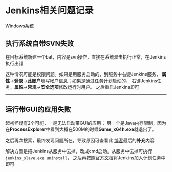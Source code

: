 # Jenkins相关问题记录

Windows系统

## 执行系统自带SVN失败

在目标系统新建一个bat，内容是svn操作，直接在系统双击执行正常，在Jenkins执行出错

这种情况可能是权限问题。如果是用服务启动的，到服务中右键Jenkins服务，
**属性**->**登录**->**此账户**填写帐户信息；如果是通过任务计划启动的，
右键Jenkins任务，**属性**->**常规**->**安全选项**修改运行时用户。
之后重启Jenkins即可

---

## 运行带GUI的应用失败

起初怀疑有2个可能，一是无法启动带GUI的应用；
另一个是Java内存限制，因为在**ProcessExplorer**中看到大概在500M的时候**Game_x64h.exe**就退出了。

之后再次搜索，最终发现问题所在，导致原因可查看此
[博客](https://blog.csdn.net/anlegor/article/details/24329237)最后的**补充**内容

解决方案是把Jenkins从服务中去掉，改成cmd启动。从服务中去掉可执行`jenkins_slave.exe uninstall`，
之后再按照[官方文档](https://wiki.jenkins.io/display/JENKINS/Launch+Java+Web+Start+slave+agent+via+Windows+Scheduler)将Jenkins加入计划任务中即可
